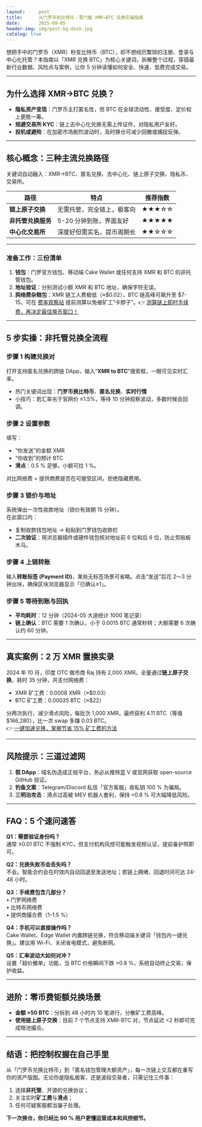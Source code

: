```yaml
---
layout:     post
title:      从门罗币到比特币：零门槛 XMR→BTC 兑换实操指南
date:       2025-09-05
header-img: img/post-bg-desk.jpg
catalog: true
---
```


想把手中的门罗币（XMR）秒变比特币（BTC），却不想经历繁琐的注册、登录与中心化托管？本指南以「XMR 兑换 BTC」为核心关键词，拆解整个过程，穿插最新行业数据、风险点与案例，让你 5 分钟读懂如何安全、快速、低费完成交易。

---

## 为什么选择 XMR→BTC 兑换？
- **隐私资产变现**：门罗币主打匿名性，但 BTC 在全球流动性、接受度、定价权上更胜一筹。
- **规避交易所 KYC**：链上去中心化兑换无需上传证件，对隐私用户友好。
- **投机或避险**：在加密市场剧烈波动时，及时换仓可减少回撤或捕捉反弹。

---

## 核心概念：三种主流兑换路径
关键词自动融入：XMR→BTC、匿名兑换、去中心化、链上原子交换、隐私币、交易所。

| 路径 | 特点 | 推荐指数 |
|------|------|----------|
| **链上原子交换** | 无需托管，完全链上，极客向 | ★★★☆☆ |
| **非托管兑换服务** | 5-20 分钟到账，界面友好 | ★★★★★ |
| **中心化交易所** | 深度好但需实名，提币周期长 | ★★☆☆☆ |

---

### 准备工作：三份清单
1. **钱包**：门罗官方钱包、移动端 Cake Wallet 或任何支持 XMR 和 BTC 的非托管钱包。
2. **地址验证**：分别测试小额 XMR 和 BTC 地址，确保字符无误。
3. **网络费杂粮包**：XMR 链工人费极低（≈$0.02），BTC 链高峰可飙升至 $7-15，可在 [费率观察站](https://okxdog.com/) 提前测算以免被矿工“卡脖子”。👉 [测算链上即时手续费，再决定最佳换币窗口！](https://okxdog.com/)

---

## 5 步实操：非托管兑换全流程

### 步骤 1 构建兑换对
打开支持匿名兑换的跨链 DApp，输入“**XMR to BTC**”搜索框，一眼可见实时汇率。  
- 热门关键词出现：**门罗币换比特币**、**匿名兑换**、**实时行情**  
- 小技巧：若汇率劣于官网价 ≥1.5%，等待 10 分钟观察波动，多数时候会回调。

### 步骤 2 设置参数
填写：
- “你发送”的金额 XMR
- “你收到”的预计 BTC
- **滑点**：0.5 % 足够，小额可拉 1 %。

对比网络费 + 提供商费是否在可接受区间，拒绝隐藏费用。

### 步骤 3 锁价与地址
系统弹出一次性收款地址（锁价有效期 15 分钟）。  
在此窗口内：
- 复制收款钱包地址 → 粘贴到门罗钱包收款栏
- **二次验证**：用浏览器插件或硬件钱包核对地址前 6 位和后 6 位，防止剪贴板木马。

### 步骤 4 上链转账
输入**转账标签 (Payment ID)**，某些无标签场景可省略。点击“发送”后花 2～3 分钟出块，确保区块浏览器显示「已确认≥1」。

### 步骤 5 等待到账与回执
- **平均耗时**：12 分钟（2024-05 大道统计 1000 笔记录）
- **链上确认**：BTC 需要 1 次确认，小于 0.0015 BTC 通常秒转；大额需要 6 次确认约 60 分钟。

---

## 真实案例：2 万 XMR 置换实录
2024 年 10 月，印度 OTC 做市商 Raj 持有 2,000 XMR。全量通过**链上原子交换**，耗时 35 分钟，共支付网络费：
- XMR 矿工费：0.0008 XMR（≈$0.03）
- BTC 矿工费：0.00035 BTC（≈$22）

分两次执行，减少滑点风险，每批次 1,000 XMR，最终获利 4.11 BTC（等值 $166,280），比一次 swap 多赚 0.03 BTC。  
👉 [一键加速兑换，掌握节省 15% 矿工费的方法](https://okxdog.com/)

---

## 风险提示：三道过滤网
1. **假 DApp**：域名伪造成正规平台，务必从推特蓝 V 或官网获取 open-source GitHub 验证。
2. **钓鱼文案**：Telegram/Discord 私信「官方客服」收私钥 100 % 为骗局。
3. **三明治攻击**：滑点过高被 MEV 机器人套利，保持 <0.8 % 可大幅降低风险。

---

## FAQ：5 个速问速答

**Q1：需要验证身份吗？**  
通常 ≤0.01 BTC 不强制 KYC，但支付机构风控可能触发视频认证，提前备护照即可。

**Q2：兑换失败币会丢失吗？**  
不会。智能合约会在时效内自动回退至发送地址；若链上拥堵，回退时间可达 24-48 小时。

**Q3：手续费包含几部分？**  
• 门罗网络费  
• 比特币网络费  
• 提供商撮合费（1–1.5 %）

**Q4：手机可以直接操作吗？**  
Cake Wallet、Edge Wallet 内置跨链兑换，符合移动端关键词「钱包内一键兑换」。建议用 Wi-Fi、关闭省电模式，避免断网。

**Q5：汇率波动大如何对冲？**  
设置「超价撤单」功能，当 BTC 价格瞬间下跌 >0.8 %，系统自动终止交易，保护收益。

---

## 进阶：零币费钜额兑换场景
- **金额 >50 BTC**：分拆到 48 小时内 10 笔进行，分散矿工费高峰。
- **使用链上原子交换**：目前 7 个节点支持 XMR-BTC 对，节点延迟 <2 秒即可完成暗池撮合。

---

## 结语：把控制权握在自己手里
从「门罗币兑换比特币」到「匿名钱包管理大额资产」，每一次链上交互都在重写你的资产版图。无论你是隐私极客，还是波段交易者，只需记住三件事：  
1. 选择**非托管**、开源的兑换协议；  
2. 关注实时**矿工费**与**滑点**；  
3. 任何可疑客服都当骗子处理。

**下一次换仓，你已经比 90 % 用户更懂运营成本和风控细节。**